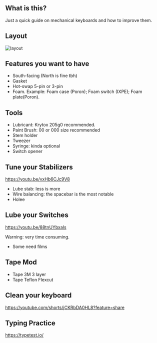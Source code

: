 ## What is this?

Just a quick guide on mechanical keyboards and how to improve them.

## Layout

![layout](https://github.com/wentallout/keyboard/assets/76118931/075f6d98-1589-4fdf-ade9-bd0e002b0ce6)

## Features you want to have

- South-facing (North is fine tbh)
- Gasket
- Hot-swap 5-pin or 3-pin
- Foam. Example: Foam case (Poron); Foam switch (IXPE); Foam plate(Poron).

## Tools

- Lubricant: Krytox 205g0 recommended.
- Paint Brush: 00 or 000 size recommended
- Stem holder
- Tweezer
- Syringe: kinda optional
- Switch opener

## Tune your Stabilizers

https://youtu.be/vxHb6CJc9V8

- Lube stab: less is more
- Wire balancing: the spacebar is the most notable
- Holee

## Lube your Switches

https://youtu.be/88tnUYbxaIs

Warning: very time consuming.

- Some need films

## Tape Mod

- Tape 3M 3 layer
- Tape Teflon Flexcut

## Clean your keyboard

https://youtube.com/shorts/jCKRbDA0HL8?feature=share

## Typing Practice

https://typetest.io/

